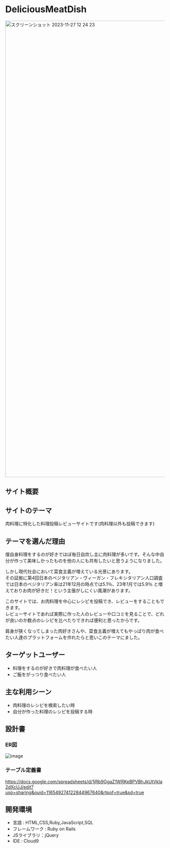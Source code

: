 # DeliciousMeatDish
<img width="1440" alt="スクリーンショット 2023-11-27 12 24 23" src="https://github.com/hiro1670/Delicious_Meat_Dish/assets/141907177/ea5383cb-a451-49f4-b4cd-5fa8dfb18a00">

## サイト概要

## サイトのテーマ
肉料理に特化した料理投稿レビューサイトです(肉料理以外も投稿できます)

## テーマを選んだ理由
僕自身料理をするのが好きでほぼ毎日自炊し主に肉料理が多いです。そんな中自分が作って美味しかったものを他の人にも共有したいと思うようになりました。

しかし現代社会において菜食主義が増えている光景にあります。</br>
その証拠に第4回日本のベジタリアン・ヴィーガン・フレキシタリアン人口調査では日本のベジタリアン率は21年12月の時点では5.1％、23年1月では5.9％
と増えておりお肉が好きだ！という主張がしにくい風潮があります。</br>

このサイトでは、お肉料理を中心にレシピを投稿でき、レビューをすることもできます。</br>
レビューサイトであれば実際に作った人のレビューや口コミを見ることで、どれが良いのか数点のレシピを比べたりできれば便利と思ったからです。</br>

肩身が狭くなってしまった肉好きさんや、菜食主義が増えてもやっぱり肉が食べたい人達のプラットフォームを作れたらと思いこのテーマにました。

## ターゲットユーザー
- 料理をするのが好きで肉料理が食べたい人
- ご飯をがっつり食べたい人

## 主な利用シーン
- 肉料理のレシピを検索したい時
- 自分が作った料理のレシピを投稿する時

## 設計書
### ER図
![image](https://github.com/hiro1670/Delicious_Meat_Dish/assets/141907177/d0b666c5-6194-4d58-a0a4-36b77fe51bdc)

### テーブル定義書
https://docs.google.com/spreadsheets/d/1jRb9GgaZ1WRKeBPVBhJkUtVkIa2dXcUJ/edit?usp=sharing&ouid=116549274122844967640&rtpof=true&sd=true

## 開発環境
- 言語 : HTML,CSS,Ruby,JavaScript,SQL
- フレームワーク : Ruby on Rails
- JSライブラリ：jQuery
- IDE : Cloud9
